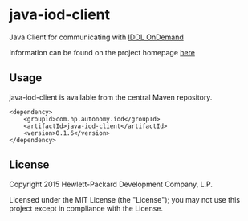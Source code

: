 # java-iod-client

Java Client for communicating with [IDOL OnDemand](http://www.idolondemand.com)

Information can be found on the project homepage [here](http://hpautonomy.github.io/java-iod-client)

## Usage

java-iod-client is available from the central Maven repository.

    <dependency>
        <groupId>com.hp.autonomy.iod</groupId>
        <artifactId>java-iod-client</artifactId>
        <version>0.1.6</version>
    </dependency>

## License
Copyright 2015 Hewlett-Packard Development Company, L.P.

Licensed under the MIT License (the "License"); you may not use this project except in compliance with the License.